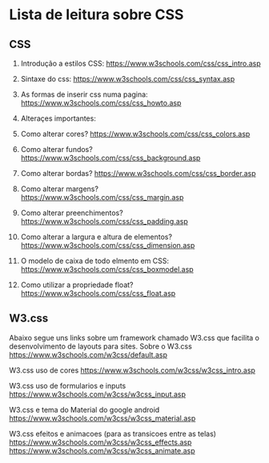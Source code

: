 # Lista de leitura sobre CSS

## CSS
1. Introdução a estilos CSS: https://www.w3schools.com/css/css_intro.asp
  1. Sintaxe do css: https://www.w3schools.com/css/css_syntax.asp
  2. As formas de inserir css numa pagina: https://www.w3schools.com/css/css_howto.asp
  
2. Alteraçes importantes:
  1. Como alterar cores? https://www.w3schools.com/css/css_colors.asp
  2. Como alterar fundos? https://www.w3schools.com/css/css_background.asp
  3. Como alterar bordas? https://www.w3schools.com/css/css_border.asp
  4. Como alterar margens? https://www.w3schools.com/css/css_margin.asp
  5. Como alterar preenchimentos? https://www.w3schools.com/css/css_padding.asp
  6. Como alterar a largura e altura de elementos? https://www.w3schools.com/css/css_dimension.asp
  7. O modelo de caixa de todo elmento em CSS: https://www.w3schools.com/css/css_boxmodel.asp
  
3. Como utilizar a propriedade float? https://www.w3schools.com/css/css_float.asp


## W3.css

Abaixo segue uns links sobre um framework chamado W3.css que facilita o desenvolvimento de layouts para sites.
Sobre o W3.css
https://www.w3schools.com/w3css/default.asp

W3.css uso de cores
https://www.w3schools.com/w3css/w3css_intro.asp

W3.css uso de formularios e inputs
https://www.w3schools.com/w3css/w3css_input.asp

W3.css e tema do Material do google android
https://www.w3schools.com/w3css/w3css_material.asp

W3.css efeitos e animacoes (para as transicoes entre as telas)
https://www.w3schools.com/w3css/w3css_effects.asp
https://www.w3schools.com/w3css/w3css_animate.asp

